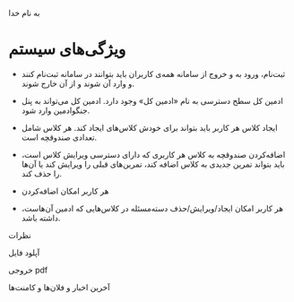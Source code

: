 به نام خدا

# ویژگی‌های سیستم

- ثبت‌نام، ورود به و خروج از سامانه همه‌ی کاربران باید بتوانند در سامانه ثبت‌نام کنند و وارد آن شوند و از آن خارج شوند.
  
- ادمین کل سطح دسترسی به نام «ادمین کل» وجود دارد. ادمین کل می‌تواند به پنل جنگوادمین وارد شود.

- ایجاد کلاس هر کاربر باید بتواند برای خودش کلاس‌های ایجاد کند. هر کلاس شامل تعدادی صندوقچه است.

- اضافه‌کردن صندوقچه به کلاس هر کاربری که دارای دسترسی ویرایش کلاس است، باید بتواند تمرین جدیدی به کلاس اضافه کند، تمرین‌های قبلی را ویرایش کند یا آن‌ها را حذف کند.

- هر کاربر امکان اضافه‌کردن

- هر کاربر امکان ایجاد/ویرایش/حذف دسته‌مسئله در کلاس‌هایی که ادمین آن‌هاست، داشته باشد.

نظرات

آپلود فایل

خروجی pdf

آخرین اخبار و فلان‌ها و کامنت‌ها